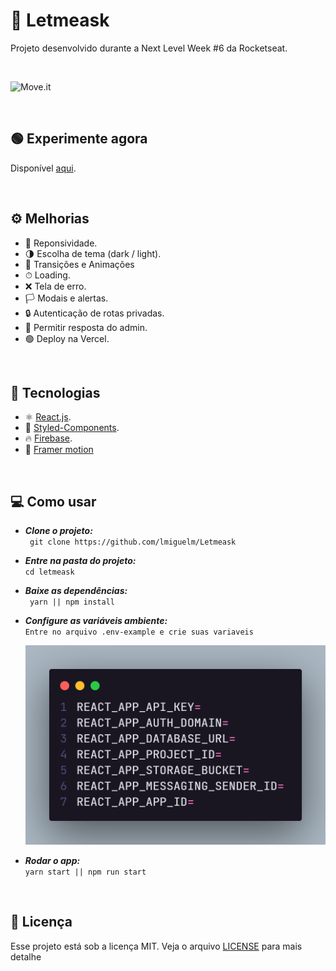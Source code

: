 # 💬 Letmeask

Projeto desenvolvido durante a Next Level Week #6 da Rocketseat.

<br>

![Move.it](.github/letmeask.gif)

<br>

## 🟢 Experimente agora

Disponível [aqui](https://letmeask-pearl.vercel.app/).

<br>

## ⚙ Melhorias

- 📱 Reponsividade.
- 🌗 Escolha de tema (dark / light).
- 🌌 Transições e Animações
- ⏱ Loading.
- ❌ Tela de erro.
- 🏳 Modais e alertas.
- 🔒 Autenticação de rotas privadas.
- 💬 Permitir resposta do admin.
- 🟢 Deploy na Vercel.

<br>

## 🚀 Tecnologias

- ⚛️ [React.js](https://pt-br.reactjs.org/).
- 💅 [Styled-Components](https://styled-components.com/).
- 🔥 [Firebase](https://console.firebase.google.com/).
- 🌌 [Framer motion](https://www.framer.com/motion/)

<br>

## 💻 Como usar

- **_Clone o projeto:_** <br>
  ` git clone https://github.com/lmiguelm/Letmeask`

- **_Entre na pasta do projeto:_** <br>
  `cd letmeask`

- **_Baixe as dependências:_** <br>
  ` yarn || npm install`

- **_Configure as variáveis ambiente:_** <br>
  `Entre no arquivo .env-example e crie suas variaveis`

  ![.env.example](.github/env-example.png)

- **_Rodar o app:_** <br>
  `yarn start || npm run start`

<br>

## 📝 Licença

Esse projeto está sob a licença MIT. Veja o arquivo [LICENSE](https://github.com/lmiguelm/Letmeask/blob/master/LICENSE.md) para mais detalhe
